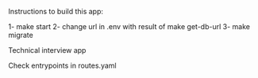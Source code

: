 Instructions to build this app:

1- make start
2- change url in .env with result of make get-db-url
3- make migrate

Technical interview app

Check entrypoints in routes.yaml
